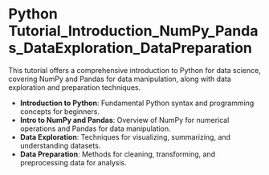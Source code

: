 # Python Tutorial_Introduction_NumPy_Pandas_DataExploration_DataPreparation
This tutorial offers a comprehensive introduction to Python for data science, covering NumPy and Pandas for data manipulation, along with data exploration and preparation techniques.

- **Introduction to Python**: Fundamental Python syntax and programming concepts for beginners.
- **Intro to NumPy and Pandas**: Overview of NumPy for numerical operations and Pandas for data manipulation.
- **Data Exploration**: Techniques for visualizing, summarizing, and understanding datasets.
- **Data Preparation**: Methods for cleaning, transforming, and preprocessing data for analysis.
